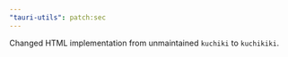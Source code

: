```yaml
---
"tauri-utils": patch:sec
---
```


Changed HTML implementation from unmaintained `kuchiki` to `kuchikiki`.
